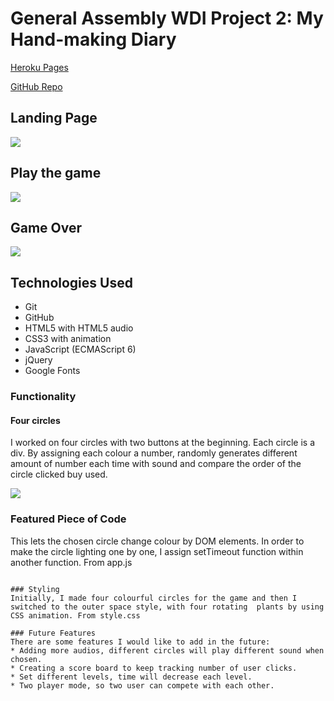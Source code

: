 # General Assembly WDI Project 2: My Hand-making Diary

[Heroku Pages](https://my-hand-making-diary.herokuapp.com/)

[GitHub Repo](https://github.com/huangfuin1101/wdi-project-two-My-hand-making-Diary)


## Landing Page

![](screenshots/landing_page.gif)

## Play the game
![](screenshots/play_game.gif)

## Game Over
![](screenshots/gameover.png)


## Technologies Used

* Git
* GitHub
* HTML5 with HTML5 audio
* CSS3 with animation
* JavaScript (ECMAScript 6)
* jQuery
* Google Fonts

### Functionality
#### Four circles

I worked on four circles with two buttons at the beginning. Each circle is a div. By assigning each colour a number, randomly generates different amount of number each time with sound and compare the order of the circle clicked buy used.  

![](screenshots/basic_game.png)

### Featured Piece of Code
This lets the chosen circle change colour by DOM elements. In order to make the circle lighting one by one, I assign setTimeout function within another function. From app.js
```

### Styling
Initially, I made four colourful circles for the game and then I switched to the outer space style, with four rotating  plants by using CSS animation. From style.css

### Future Features
There are some features I would like to add in the future:
* Adding more audios, different circles will play different sound when chosen.  
* Creating a score board to keep tracking number of user clicks.
* Set different levels, time will decrease each level.
* Two player mode, so two user can compete with each other.
